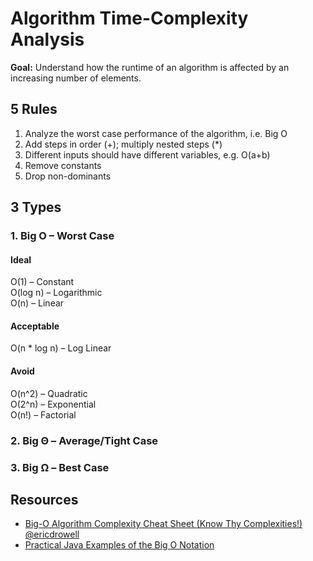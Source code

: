 # Algorithm Time-Complexity Analysis

**Goal:** Understand how the runtime of an algorithm is affected by an increasing number of elements.

## 5 Rules
1. Analyze the worst case performance of the algorithm, i.e. Big O
2. Add steps in order (+); multiply nested steps (*)
3. Different inputs should have different variables, e.g. O(a+b)
4. Remove constants
5. Drop non-dominants

## 3 Types
### 1. Big O – Worst Case

#### Ideal
O(1) – Constant  
O(log n) – Logarithmic  
O(n) – Linear  

#### Acceptable
O(n * log n) – Log Linear  

#### Avoid
O(n^2) – Quadratic  
O(2^n) – Exponential  
O(n!) – Factorial  

### 2. Big Θ – Average/Tight Case
### 3. Big Ω – Best Case

## Resources

- [Big-O Algorithm Complexity Cheat Sheet (Know Thy Complexities!) @ericdrowell](https://www.bigocheatsheet.com/ "Big O Cheat Sheet")
- [Practical Java Examples of the Big O Notation](https://www.baeldung.com/java-algorithm-complexity "Big O Examples")
